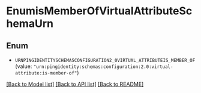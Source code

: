 # EnumisMemberOfVirtualAttributeSchemaUrn

## Enum


* `URNPINGIDENTITYSCHEMASCONFIGURATION2_0VIRTUAL_ATTRIBUTEIS_MEMBER_OF` (value: `"urn:pingidentity:schemas:configuration:2.0:virtual-attribute:is-member-of"`)


[[Back to Model list]](../README.md#documentation-for-models) [[Back to API list]](../README.md#documentation-for-api-endpoints) [[Back to README]](../README.md)


